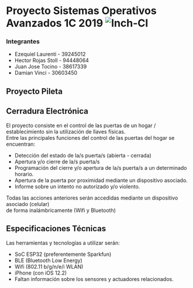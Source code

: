 # Proyecto Sistemas Operativos Avanzados 1C 2019 ![Inch-CI](https://inch-ci.org/assets/badge-example-b71f9e833318f66f64b3f23877113051.svg)

### Integrantes

- Ezequiel Laurenti - 39245012
- Hector Rojas Stoll - 94448064
- Juan Jose Tocino - 38617339
- Damian Vinci - 30603450


## Proyecto Pileta

## Cerradura Electrónica

El proyecto consiste en el control de las puertas de un hogar / establecimiento sin la utilización de llaves físicas.  
Entre las principales funciones del control de las puertas del hogar se encuentran:
- Detección del estado de la/s puerta/s (abierta - cerrada) 
- Apertura y/o cierre de la/s puerta/s 
- Programación del cierre y/o apertura de la/s puerta/s a un determinado horario.
- Apertura de la puerta por proximidad mediante un dispositivo asociado.
- Informe sobre un intento no autorizado y/o violento.

Todas las acciones anteriores serán accedidas mediante un dispositivo asociado (celular)   
de forma inalámbricamente (Wifi y Bluetooth)

## Especificaciones Técnicas

Las herramientas y tecnologías a utilizar serán:

- SoC ESP32 (preferentemente Sparkfun)
- BLE (Bluetooth Low Energy)
- Wifi (802.11 b/g/n/e/i WLAN)
- iPhone (con iOS 12.2)
- Faltan información sobre los sensores y actuadores relacionados.
